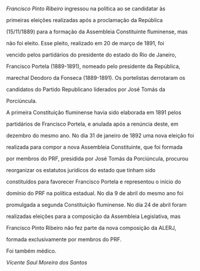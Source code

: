 

*Francisco Pinto Ribeiro* ingressou na política ao se candidatar às

primeiras eleições realizadas após a proclamação da República

(15/11/1889) para a formação da Assembleia Constituinte fluminense, mas

não foi eleito. Esse pleito, realizado em 20 de março de 1891, foi

vencido pelos partidários do presidente do estado do Rio de Janeiro,

Francisco Portela (1889-1891), nomeado pelo presidente da República,

marechal Deodoro da Fonseca (1889-1891). Os portelistas derrotaram os

candidatos do Partido Republicano liderados por José Tomás da

Porciúncula.



A primeira Constituição fluminense havia sido elaborada em 1891 pelos

partidários de Francisco Portela, e anulada após a renúncia deste, em

dezembro do mesmo ano. No dia 31 de janeiro de 1892 uma nova eleição foi

realizada para compor a nova Assembleia Constituinte, que foi formada

por membros do PRF, presidida por José Tomás da Porciúncula, procurou

reorganizar os estatutos jurídicos do estado que tinham sido

constituídos para favorecer Francisco Portela e representou o início do

domínio do PRF na política estadual. No dia 9 de abril do mesmo ano foi

promulgada a segunda Constituição fluminense. No dia 24 de abril foram

realizadas eleições para a composição da Assembleia Legislativa, mas

Francisco Pinto Ribeiro não fez parte da nova composição da ALERJ,

formada exclusivamente por membros do PRF.



Foi também médico.



*Vicente Saul Moreira dos Santos*



